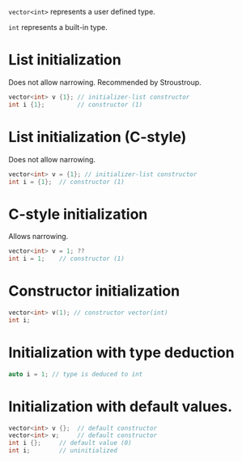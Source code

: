`vector<int>` represents a user defined type.

`int` represents a built-in type.

# List initialization
Does not allow narrowing.
Recommended by Stroustroup.
```c++
vector<int> v {1}; // initializer-list constructor
int i {1}; 	       // constructor (1)
```
# List initialization (C-style)
Does not allow narrowing.
```c++
vector<int> v = {1}; // initializer-list constructor
int i = {1};  // constructor (1)
```

# C-style initialization
Allows narrowing.
```c++
vector<int> v = 1; ??
int i = 1;    // constructor (1)
```

# Constructor initialization
```c++
vector<int> v(1); // constructor vector(int)
int i;
```

# Initialization with type deduction
```c++
auto i = 1; // type is deduced to int
```
# Initialization with default values.
```c++
vector<int> v {};  // default constructor
vector<int> v;     // default constructor
int i {};     // default value (0)
int i;        // uninitialized
```
